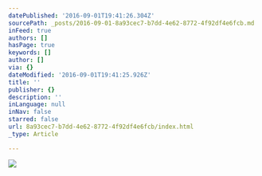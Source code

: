 ```yaml
---
datePublished: '2016-09-01T19:41:26.304Z'
sourcePath: _posts/2016-09-01-8a93cec7-b7dd-4e62-8772-4f92df4e6fcb.md
inFeed: true
authors: []
hasPage: true
keywords: []
author: []
via: {}
dateModified: '2016-09-01T19:41:25.926Z'
title: ''
publisher: {}
description: ''
inLanguage: null
inNav: false
starred: false
url: 8a93cec7-b7dd-4e62-8772-4f92df4e6fcb/index.html
_type: Article

---
```

![](https://imgflo.herokuapp.com/graph/2b2431f8e7ba7b0/5c413071ead408654895778fcc12868d/croprotate.jpg?cropheight=4910&cropwidth=7360&degrees=0&input=https%3A%2F%2Fthe-grid-user-content.s3-us-west-2.amazonaws.com%2Fca4d00e6-d97f-42d2-a842-f9079c597649.jpg&x=0&y=0)